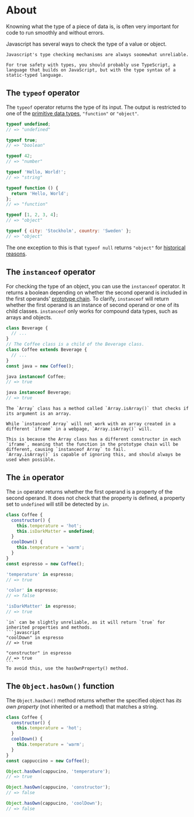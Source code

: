 # About

Knowning what the type of a piece of data is, is often very important for code to run smoothly and without errors.

Javascript has several ways to check the type of a value or object.

```exercism/note
Javascript's type checking mechanisms are always soomewhat unreliable.

For true safety with types, you should probably use TypeScript, a language that builds on JavaScript, but with the type syntax of a static-typed language.
```

## The `typeof` operator

The `typeof` operator returns the type of its input.
The output is restricted to one of the [primitive data types][primitives], `"function"` or `"object"`.

```javascript
typeof undefined;
// => "undefined"

typeof true;
// => "boolean"

typeof 42;
// => "number"

typeof 'Hello, World!';
// => "string"

typeof function () {
  return 'Hello, World';
};
// => "function"

typeof [1, 2, 3, 4];
// => "object"

typeof { city: 'Stockholm', country: 'Sweden' };
// => "object"
```

The one exception to this is that `typeof null` returns `"object"` for [historical reasons][typeof null is object].

## The `instanceof` operator

For checking the type of an object, you can use the `instanceof` operator.
It returns a boolean depending on whether the second operand is included in the first operands' [prototype chain][prototype chain].
To clarify, `instanceof` will return whether the first operand is an instance of second operand or one of its child classes.
`instanceof` only works for compound data types, such as arrays and objects.

```javascript
class Beverage {
  // ...
}
// The Coffee class is a child of the Beverage class.
class Coffee extends Beverage {
  // ...
}
const java = new Coffee();

java instanceof Coffee;
// => true

java instanceof Beverage;
// => true
```

```exercism/advanced
The `Array` class has a method called `Array.isArray()` that checks if its argument is an array.

While `instanceof Array` will not work with an array created in a different `iframe` in a webpage, `Array.isArray()` will.

This is because the Array class has a different constructor in each `iframe`, meaning that the function in the prototype chain will be different, causing `instanceof Array` to fail.
`Array.isArray()` is capable of ignoring this, and should always be used when possible.
```

## The `in` operator

The `in` operator returns whether the first operand is a property of the second operand.
It does not check that the property is defined, a property set to `undefined` will still be detected by `in`.

```javascript
class Coffee {
  constructor() {
    this.temperature = 'hot';
    this.isDarkMatter = undefined;
  }
  coolDown() {
    this.temperature = 'warm';
  }
}
const espresso = new Coffee();

'temperature' in espresso;
// => true

'color' in espresso;
// => false

'isDarkMatter' in espresso;
// => true
```

````exercism/note
`in` can be slightly unreliable, as it will return `true` for inherited properties and methods.
```javascript
"coolDown" in espresso
// => true

"constructor" in espresso
// => true
```
To avoid this, use the hasOwnProperty() method.
````

## The `Object.hasOwn()` function

The `Object.hasOwn()` method returns whether the specified object has _its own property_ (not inherited or a method) that matches a string.

```javascript
class Coffee {
  constructor() {
    this.temperature = 'hot';
  }
  coolDown() {
    this.temperature = 'warm';
  }
}
const cappuccino = new Coffee();

Object.hasOwn(cappucino, 'temperature');
// => true

Object.hasOwn(cappucino, 'constructor');
// => false

Object.hasOwn(cappucino, 'coolDown');
// => false
```

[primitives]: https://developer.mozilla.org/en-US/docs/Glossary/Primitive
[typeof null is object]: https://2ality.com/2013/10/typeof-null.html
[prototype chain]: https://developer.mozilla.org/en-US/docs/Web/JavaScript/Guide/Inheritance_and_the_prototype_chain
